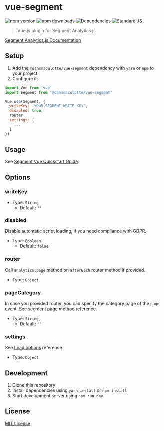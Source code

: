 # vue-segment

[![npm version][npm-version-src]][npm-version-href]
[![npm downloads][npm-downloads-src]][npm-downloads-href]
[![Dependencies][david-dm-src]][david-dm-href]
[![Standard JS][standard-js-src]][standard-js-href]

> Vue.js plugin for Segment Analytics.js

[Segment Analytics.js Documentation](https://segment.com/docs/sources/website/analytics.js/)

## Setup

1. Add the `@dansmaculotte/vue-segment` dependency with `yarn` or `npm` to your project
2. Configure it:

```js
import Vue from 'vue'
import Segment from '@dansmaculotte/vue-segment'

Vue.use(Segment, {
  writeKey: 'YOUR_SEGMENT_WRITE_KEY',
  disabled: true,
  router,
  settings: {
    ...
  }
})
```

## Usage

See [Segment Vue Quickstart Guide](https://github.com/segmentio/analytics-vue#how-to-get-started).

## Options

### writeKey

- Type: `String`
  - Default: `''`

### disabled

Disable automatic script loading, if you need compliance with GDPR.

- Type: `Boolean`
  - Default: `false`

### router

Call `analytics.page` method on `afterEach` router method if provided.

- Type: `Object`

### pageCategory

In case you provided router, you can specify the category page of the `page` event. See segment [page](https://segment.com/docs/sources/website/analytics.js/#page) method reference.

- Type: `String`,
  - Default: `''`

### settings

See [Load options](https://segment.com/docs/sources/website/analytics.js/#load-options) reference.

- Type: `Object`

## Development

1. Clone this repository
2. Install dependencies using `yarn install` or `npm install`
3. Start development server using `npm run dev`

## License

[MIT License](./LICENSE.md)

<!-- Badges -->

[npm-downloads-src]: https://img.shields.io/npm/dt/@dansmaculotte/vue-segment.svg?style=flat-square
[npm-downloads-href]: https://npmjs.com/package/@dansmaculotte/vue-segment

[npm-version-src]: https://img.shields.io/npm/v/@dansmaculotte/vue-segment/latest.svg?style=flat-square
[npm-version-href]: https://npmjs.com/package/@dansmaculotte/vue-segment

[david-dm-src]: https://david-dm.org/dansmaculotte/vue-segment/status.svg?style=flat-square
[david-dm-href]: https://david-dm.org/dansmaculotte/vue-segment

[standard-js-src]: https://img.shields.io/badge/code_style-standard-brightgreen.svg?style=flat-square
[standard-js-href]: https://standardjs.com
